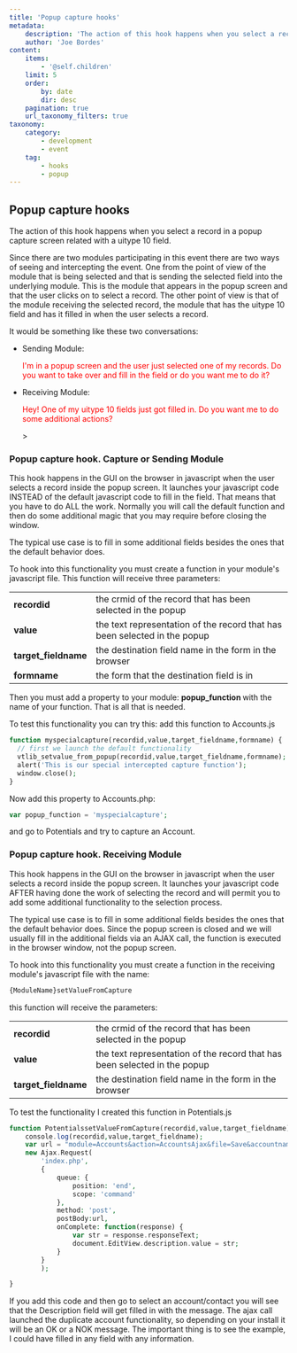 ```yaml
---
title: 'Popup capture hooks'
metadata:
    description: 'The action of this hook happens when you select a record in a popup capture screen related with a uitype 10 field.'
    author: 'Joe Bordes'
content:
    items:
        - '@self.children'
    limit: 5
    order:
        by: date
        dir: desc
    pagination: true
    url_taxonomy_filters: true
taxonomy:
    category:
        - development
        - event
    tag:
        - hooks
        - popup 
---
```


## Popup capture hooks

The action of this hook happens when you select a record in a popup capture screen related with a uitype 10 field.

Since there are two modules participating in this event there are two ways of seeing and intercepting the event. One from the point of view of the module that is being selected and that is sending the selected field into the underlying module. This is the module that appears in the popup screen and that the user clicks on to select a record. The other point of view is that of the module receiving the selected record, the module that has the uitype 10 field and has it filled in when the user selects a record.

It would be something like these two conversations:

- Sending Module: <p style="color:red;"> I'm in a popup screen and the user just selected one of my records. Do you want to take over and fill in the field or do you want me to do it? </p>
- Receiving Module:<p style="color:red;"> Hey! One of my uitype 10 fields just got filled in. Do you want me to do some additional actions?</p>>

### Popup capture hook. Capture or Sending Module

This hook happens in the GUI on the browser in javascript when the user selects a record inside the popup screen. It launches your javascript code INSTEAD of the default javascript code to fill in the field. That means that you have to do ALL the work. Normally you will call the default function and then do some additional magic that you may require before closing the window.

The typical use case is to fill in some additional fields besides the ones that the default behavior does.

To hook into this functionality you must create a function in your module's javascript file. This function will receive three parameters:

<table class="table table-striped">
<tbody>
<tr>
<td><strong>recordid</strong></td>
<td>the crmid of the record that has been selected in the popup</th>
</tr>
<tr>
<td><strong>value</strong></td>
<td>the text representation of the record that has been selected in the popup</td>
</tr>
<tr>
<td><strong>target_fieldname</strong></td>
<td>the destination field name in the form in the browser</td>
</tr>
<tr>
<td><strong>formname</strong></td>
<td>the form that the destination field is in</td>
</tr>
</tbody>
</table>


Then you must add a property to your module: <strong> popup_function </strong> with the name of your function. That is all that is needed.

To test this functionality you can try this: add this function to Accounts.js

```php
function myspecialcapture(recordid,value,target_fieldname,formname) {
  // first we launch the default functionality
  vtlib_setvalue_from_popup(recordid,value,target_fieldname,formname);
  alert('This is our special intercepted capture function');
  window.close();
}
```
Now add this property to Accounts.php:

```php 
var popup_function = 'myspecialcapture';
```
and go to Potentials and try to capture an Account.

### Popup capture hook. Receiving Module

This hook happens in the GUI on the browser in javascript when the user selects a record inside the popup screen. It launches your javascript code AFTER having done the work of selecting the record and will permit you to add some additional functionality to the selection process.

The typical use case is to fill in some additional fields besides the ones that the default behavior does. Since the popup screen is closed and we will usually fill in the additional fields via an AJAX call, the function is executed in the browser window, not the popup screen.

To hook into this functionality you must create a function in the receiving module's javascript file with the name:

```php 
{ModuleName}setValueFromCapture
```
this function will receive the parameters:

<table class="table table-striped">
<tbody>
<tr>
<td><strong>recordid</strong></td>
<td>the crmid of the record that has been selected in the popup</th>
</tr>
<tr>
<td><strong>value</strong></td>
<td>the text representation of the record that has been selected in the popup</td>
</tr>
<tr>
<td><strong>target_fieldname</strong></td>
<td>the destination field name in the form in the browser</td>
</tr>
</tbody>
</table>

To test the functionality I created this function in Potentials.js

```php 
function PotentialssetValueFromCapture(recordid,value,target_fieldname) {
	console.log(recordid,value,target_fieldname);
	var url = "module=Accounts&action=AccountsAjax&file=Save&accountname=vtiger&dup_check=true&record=3";
	new Ajax.Request(
		'index.php',
		{
			queue: {
				position: 'end',
				scope: 'command'
			},
			method: 'post',
			postBody:url,
			onComplete: function(response) {
				var str = response.responseText;
				document.EditView.description.value = str;
			}
		}
		);

}
```
If you add this code and then go to select an account/contact you will see that the Description field will get filled in with the message. The ajax call launched the duplicate account functionality, so depending on your install it will be an OK or a NOK message. The important thing is to see the example, I could have filled in any field with any information.

